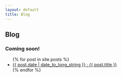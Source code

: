```yaml
---
layout: default
title: Blog
---
```


## Blog
### Coming soon!

<ul>
    {% for post in site.posts %}
        <li>
            <a href="{{ post.url }}">{{ post.date | date_to_long_string }} : {{ post.title }}</a>
        </li>
    {% endfor %}
</ul>